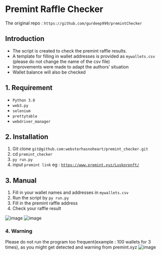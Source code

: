 # Premint Raffle Checker

The original repo : `https://github.com/gurdeep999/premintChecker`

## Introduction

- The script is created to check the premint raffle results.
- A template for filling in wallet addresses is provided as `mywallets.csv` (please do not change the name of the csv file)
- Improvements were made to adapt the authors’ situation
- Wallet balance will also be checked

## 1. Requirement

- `Python 3.8`
- `web3.py`
- `selenium`
- `prettytable`
- `webdriver_manager`

## 2. Installation

1. Git clone `git@github.com:websterhasnoheart/premint_checker.git`
2. cd `premint_checker`
3. `py run.py`
4. input `premint link` eg : [`https://www.premint.xyz/Luskorpnft/`](https://www.premint.xyz/Luskorpnft/)

## 3. Manual

1. Fill in your wallet names and addresses in `mywallets.csv`
2. Run the script by `py run.py`
3. Fill in the premint raffle address
4. Check your raffle result

![image](https://user-images.githubusercontent.com/66870019/191744116-89fc79b2-b0d2-472b-b9a4-219de9f0a92f.png)
![image](https://user-images.githubusercontent.com/66870019/191744273-e1f4b7d8-2e95-4c5d-8bbe-c5d5ece342f5.png)

### 4. Warning
Please do not run the program too frequent(example : 100 wallets for 3 times), as you might get detected and warning from premint.xyz
![image](https://user-images.githubusercontent.com/66870019/192098318-27901f57-dfaa-491e-912a-3486120de3e5.png)

